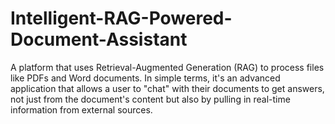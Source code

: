 # Intelligent-RAG-Powered-Document-Assistant
A platform that uses Retrieval-Augmented Generation (RAG) to process files like PDFs and Word documents. In simple terms, it's an advanced application that allows a user to "chat" with their documents to get answers, not just from the document's content but also by pulling in real-time information from external sources.

